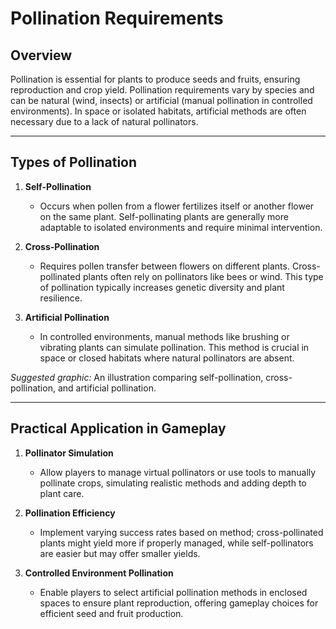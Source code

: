 # Pollination Requirements

## Overview
Pollination is essential for plants to produce seeds and fruits, ensuring reproduction and crop yield. Pollination requirements vary by species and can be natural (wind, insects) or artificial (manual pollination in controlled environments). In space or isolated habitats, artificial methods are often necessary due to a lack of natural pollinators.

---

## Types of Pollination

1. **Self-Pollination**  
   - Occurs when pollen from a flower fertilizes itself or another flower on the same plant. Self-pollinating plants are generally more adaptable to isolated environments and require minimal intervention.

2. **Cross-Pollination**  
   - Requires pollen transfer between flowers on different plants. Cross-pollinated plants often rely on pollinators like bees or wind. This type of pollination typically increases genetic diversity and plant resilience.

3. **Artificial Pollination**  
   - In controlled environments, manual methods like brushing or vibrating plants can simulate pollination. This method is crucial in space or closed habitats where natural pollinators are absent.

*Suggested graphic:* An illustration comparing self-pollination, cross-pollination, and artificial pollination.

---

## Practical Application in Gameplay

1. **Pollinator Simulation**  
   - Allow players to manage virtual pollinators or use tools to manually pollinate crops, simulating realistic methods and adding depth to plant care.

2. **Pollination Efficiency**  
   - Implement varying success rates based on method; cross-pollinated plants might yield more if properly managed, while self-pollinators are easier but may offer smaller yields.

3. **Controlled Environment Pollination**  
   - Enable players to select artificial pollination methods in enclosed spaces to ensure plant reproduction, offering gameplay choices for efficient seed and fruit production.
